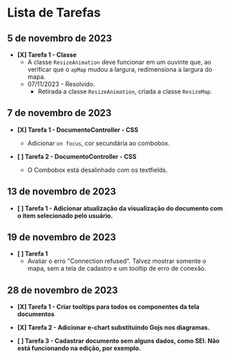 # Lista de Tarefas

## 5 de novembro de 2023

* **[X] Tarefa 1 - Classe**
    * A classe `ResizeAnimation` deve funcionar em um ouvinte que, ao verificar que o `apMap` mudou a largura, redimensiona a largura do mapa.
    * 07/11/2023 - Resolvido.
        * Retirada a classe `ResizeAnimation`, criada a classe `ResizeMap`.

## 7 de novembro de 2023

* **[X] Tarefa 1 - DocumentoController - CSS**
    * Adicionar `on focus`, cor secundária ao combobox.

* **[ ] Tarefa 2 - DocumentoController - CSS**
    * O Combobox está desalinhado com os textfields.

## 13 de novembro de 2023

* **[ ] Tarefa 1 - Adicionar atualização da visualização do documento com o item selecionado pelo usuário.**

## 19 de novembro de 2023

* **[ ] Tarefa 1**
    * Avaliar o erro "Connection refused". Talvez mostrar somente o mapa, sem a tela de cadastro e um tooltip de erro de conexão.

## 28 de novembro de 2023

* **[X] Tarefa 1 - Criar tooltips para todos os componentes da tela documentos**

* **[X] Tarefa 2 - Adicionar e-chart substituindo Gojs nos diagramas.**

* **[ ] Tarefa 3 - Cadastrar documento sem alguns dados, como SEI. Não está funcionando na edição, por exemplo.**